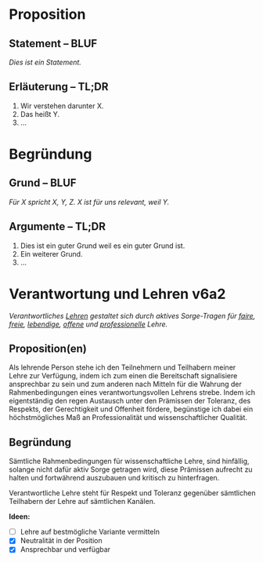 ﻿<!---
   NAME - The NAME of this project is:
ethos

  FILE - The FILENAME of the current file is:
/v6a2.md

  CREATION - This project was CREATED on:
2017-01-28-16:15:00 UTC

  MODIFICATION - This project was last MODIFIED on:
2017-01-28-16:15:00 UTC

  VERSION - The current VERSION of this project is:
<git-commit-hash>-2017-01-28-16:15:00 UTC

  CREATOR(S) - This project was CREATED by:
Michael Czechowski, Martin Maga

  CONTACT - You can CONTACT the creator(s) or developer(s) of this project at:
E-Mail: mail@martinmaga.de

  COPYRIGHT - The COPYRIGHT holder of this project is:
COPYRIGHT (c) 2016 Martin Maga

  LICENSE - This project is LICENSED under the following license:
Martin Maga 2016 CC BY-SA 4.0 https://creativecommons.org

  SUBFILE – This is a SUBFILE! For more INFORMATION on this project go to:
/README.md
--->

# Proposition
## Statement – BLUF
*Dies ist ein Statement.*

## Erläuterung – TL;DR
1. Wir verstehen darunter X.
2. Das heißt Y.
3. …

# Begründung
## Grund – BLUF
*Für X spricht X, Y, Z.*
*X ist für uns relevant, weil Y.*

## Argumente – TL;DR
1. Dies ist ein guter Grund weil es ein guter Grund ist.
2. Ein weiterer Grund.
3. …


# Verantwortung und Lehren v6a2

_Verantwortliches [Lehren](../actions/a2_teach.md) gestaltet sich durch aktives Sorge-Tragen für [faire](./v1a2.md), [freie](./v2a2.md), [lebendige](./v3a2.md), [offene](./v4a2.md) und [professionelle](./v5a2.md) Lehre._

## Proposition(en)

Als lehrende Person stehe ich den Teilnehmern und Teilhabern meiner Lehre zur Verfügung, indem ich zum einen die Bereitschaft signalisiere ansprechbar zu sein und zum anderen nach Mitteln für die Wahrung der Rahmenbedingungen eines verantwortungsvollen Lehrens strebe. Indem ich eigentständig den regen Austausch unter den Prämissen der Toleranz, des Respekts, der Gerechtigkeit und Offenheit fördere, begünstige ich dabei ein höchstmögliches Maß an Professionalität und wissenschaftlicher Qualität.

## Begründung

Sämtliche Rahmenbedingungen für wissenschaftliche Lehre, sind hinfällig, solange nicht dafür aktiv Sorge getragen wird, diese Prämissen aufrecht zu halten und fortwährend auszubauen und kritisch zu hinterfragen.

Verantwortliche Lehre steht für Respekt und Toleranz gegenüber sämtlichen Teilhabern der Lehre auf sämtlichen Kanälen.

__Ideen:__
- [ ] Lehre auf bestmögliche Variante vermitteln
- [x] Neutralität in der Position
- [x] Ansprechbar und verfügbar
